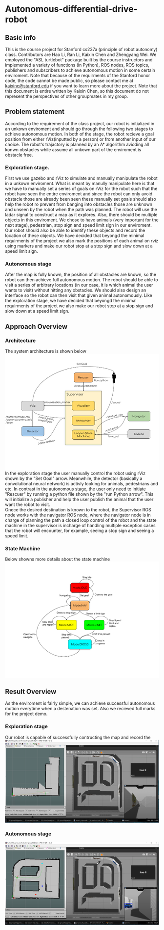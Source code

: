 # Autonomous-differential-drive-robot
## Basic info
This is the course project for Stanford cs237a (principle of robot autonomy) class. Contributors are Hao Li, Ran Li, Kaixin Chen and Zhengyang Wei. We employed the "ASL turtlebot" package built by the course instructors and implemented a variety of functions (in Python), ROS nodes, ROS topics, publishers and subscribers to achieve autonomous motion in some certain enviroment. Note that because of the requirments of the Stanford honor code, the code cannot be made public, so please contact me at kaixinc@stanford.edu if you want to learn more about the project. Note that this document is entire written by Kaixin Chen, so this document do not represent the perspectives of other groupmates in my group.
## Problem statement
According to the requirement of the class project, our robot is initialized in an unkown enviroment and should go through the following two stages to achieve autonomous motion. In both of the stage, the robot recieve a goal position from either rViz(inputted by a person) or from another input of our choice. The robot's trajactory is planned by an A* algorithm avioding all konwn obstacles while assume all unkown part of the enviroment is obstacle free.
### Exploration stage.
First we use gazebo and rViz to simulate and manually manipulate the robot in a unkown enviroment. What is meant by manully manipulate here is that we have to manually set a series of goals on rViz for the robot such that the robot have seen the entire enviroment and since the robot can only avoid obstacle those are already been seen these manually set goals should also help the robot ro prevent from banging into obstacles those are unknown and unseen by the robot when the path was planned.  The robot will use the ladar signal to construct a map as it explores. Also, there should be multiple objects in this enviroment. We chose to have animals (very important for the next stage), pedestrian, stop sign and speed limit sign in our enviroment. Our robot should also be able to identify these objects and record the location of these objects. We have decided that beyongd the minimal requirments of the project we also mark the positions of each animal on rviz using markers and make our robot stop at a stop sign and slow down at a speed limit sign.
### Autonomous stage
After the map is fully known, the position of all obstacles are known, so the robot can then achieve full autonomous motion. The robot should be able to visit a series of arbitrary locations (in our case, it is which animal the user wants to visit) without hitting any obstacles. We should also design an interface so the robot can then visit that given animal autonomously. Like the exploration stage, we have decided that beyongd the minimal requirments of the project we also make our robot stop at a stop sign and slow down at a speed limit sign.
## Approach Overview
### Architecture
The system architecture is shown below
![](https://github.com/KaiXin-Chen/Autonomous-differential-drive-robot/blob/main/Architecture.png)
<br>In the exploration stage the user manually control the robot using rViz shown by the "Set Goal" arrow. Meanwhile, the detector (basically a convolutional neural network) is activly looking for animals, pedestrians and etc. In contrast in the autonomous stage, the user only need to initiate "Rescuer" by running a python file shown by the "run Python arrow". This will initialize a publisher and help the user publish the animal that the user want the robot to visit.
<br>Onece the desired destination is known to the robot, the Supervisor ROS node works with the navigator ROS node, where the navigator node is in charge of planning the path a closed loop control of the robot and the state machine in the supervisor is incharge of handling multiple exception cases that the robot will encounter, for example, seeing a stop sign and seeing a speed limit.
### State Machine
Below showns more details about the state machine
![](https://github.com/KaiXin-Chen/Autonomous-differential-drive-robot/blob/main/State_machine.png)
## Result Overview
As the enviroment is fairly simple, we can achieve successful autonomous motion everytime when a destenation was set. Also we recieved full marks for the project demo.
### Exploration stage
Our robot is capable of successfully contructing the map and record the 
![](https://github.com/KaiXin-Chen/Autonomous-differential-drive-robot/blob/main/exploration.png)
### Autonomous stage
![](https://github.com/KaiXin-Chen/Autonomous-differential-drive-robot/blob/main/autonomous.png)
